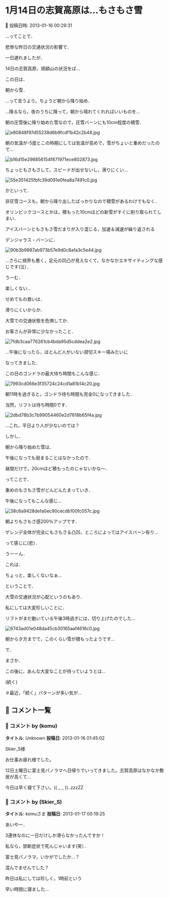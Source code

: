 # 1月14日の志賀高原は…もさもさ雪

📅 投稿日時: 2013-01-16 00:29:31

…ってことで．


悲惨な昨日の交通状況の影響で．


一日遅れましたが．


14日の志賀高原，焼額山の状況をば…





この日は．


朝から雪．


…って言うより，ちょうど朝から降り始め．


…降るなら，夜のうちに降って，朝から晴れてくれればいいものを…





朝の圧雪後に降り始めた雪なので，圧雪バーンにも10cm程度の積雪．




![e80848f97d55238d6b9fcdf1b42c2b48.jpg](images/e80848f97d55238d6b9fcdf1b42c2b48.jpg)




朝の気温が-5度とこの時期にしては気温が高めで，雪がちょいと重めだったので…




![b16d15e296856154f871971ece802873.jpg](images/b16d15e296856154f871971ece802873.jpg)




ちょっともさもさして，スピードが出せないし，滑りにくい…




![55e351425fbfc39d091e0fea8a7491c0.jpg](images/55e351425fbfc39d091e0fea8a7491c0.jpg)







かといって．


非圧雪コースも，朝から降り出したばっかりなので積雪があるわけでもなく．


オリンピックコースとかは，積もった10cmほどの新雪がすぐに削り取られてしまい．


アイスバーンともさもさ雪だまりが入り混じる，加速＆減速が繰り返される


デンジャラス・バーンに．




![90b3b9887ab973b57e9d0c8afa3c5e44.jpg](images/90b3b9887ab973b57e9d0c8afa3c5e44.jpg)




…さらに視界も悪く，足元の凹凸が見えなくて，なかなかエキサイティングな感じです(泣）．





うーむ．


楽しくない…





せめてもの救いは．


滑りにくいからか．


大雪での交通状態を危惧してか．


お客さんが非常に少なかったこと．




![7fdb3caa776261cb4bda95d5cddea2e2.jpg](images/7fdb3caa776261cb4bda95d5cddea2e2.jpg)







…午後になったら，ほとんど人がいない貸切スキー場みたいに


なってきました．


この日のゴンドラの最大待ち時間もこんな感じ．




![7993cd066e3f35724c24cd1a81b14c20.jpg](images/7993cd066e3f35724c24cd1a81b14c20.jpg)




朝11時を過ぎると，ゴンドラ待ち時間も完全0になってきました．


当然，リフトは待ち時間0です．




![2dbd78b3c7b99054460e2d7618b65f4a.jpg](images/2dbd78b3c7b99054460e2d7618b65f4a.jpg)




…これ，平日より人が少ないのでは？





しかし．


朝から降り始めた雪は．


午後になっても弱まることはなかったので．


昼間だけで，20cmほど積もったのじゃないかな～．





ってことで．


重めのもさもさ雪がどんどんたまっていき．


午後になってもこんな感じ…




![38c6a9428defa0ec90cecdb100fc057c.jpg](images/38c6a9428defa0ec90cecdb100fc057c.jpg)




朝よりもさもさ感200％アップです．


ゲレンデ全体が完全にもさもさ＆凸凹，ところによってはアイスバーン有り…


って感じに(悲）．





うーーん．


これは．


ちょっと，楽しくないなぁ…





ということで．


大雪の交通状況が心配というのもあり．


私にしては大変珍しいことに．


リフトがまだ動いている午後3時過ぎには，切り上げたのでした…




![6743ad01e048da45cb30165aaf4616c0.jpg](images/6743ad01e048da45cb30165aaf4616c0.jpg)




朝から夕方までで，このくらい雪が積もったようです…





で．


まさか．


この後に，あんな大変なことが待っていようとは…


(続く)





＃最近，「続く」パターンが多い気が…

## 💬 コメント一覧

### 💬 コメント by (komu)
**タイトル**: Unknown
**投稿日**: 2013-01-16 01:45:02

Skier_S様



お仕事お疲れ様でした。

12日土曜日に富士見パノラマへ日帰りでいってきました。志賀高原はなかなか敷居が高くて…

今日は早く寝て下さい。(( _ _ ))..zzzZZ

### 💬 コメント by (Skier_S)
**タイトル**: komuさま
**投稿日**: 2013-01-17 00:19:25

あいやー．

3連休なのに一日だけしか滑らなかったんですか！

私なら，禁断症状で死んじゃいます(笑）．



富士見パノラマ，いかがでしたか…？

混んでませんでした？



昨日は私にしては珍しく，1時前という

早い時間に寝ました…

